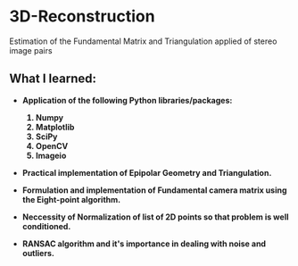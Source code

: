 # 3D-Reconstruction
Estimation of the Fundamental Matrix and Triangulation applied of stereo image pairs

<h2>What I learned:</h2>

- <b>Application of the following Python libraries/packages:
  1. Numpy
  2. Matplotlib
  3. SciPy
  4. OpenCV
  5. Imageio

- <b>Practical implementation of Epipolar Geometry and Triangulation.
- <b>Formulation and implementation of Fundamental camera matrix using the Eight-point algorithm.
- <b>Neccessity of Normalization of list of 2D points so that problem is well conditioned.
- <d>RANSAC algorithm and it's importance in dealing with noise and outliers.



